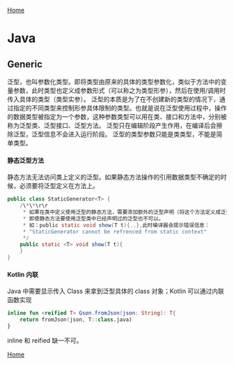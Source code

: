 [Home](../../README.md)

# Java

## Generic

泛型，也叫参数化类型。即将类型由原来的具体的类型参数化，类似于方法中的变量参数，此时类型也定义成参数形式（可以称之为类型形参），然后在使用/调用时传入具体的类型（类型实参）。
泛型的本质是为了在不创建新的类型的情况下，通过指定的不同类型来控制形参具体限制的类型。也就是说在泛型使用过程中，操作的数据类型被指定为一个参数，这种参数类型可以用在类、接口和方法中，分别被称为泛型类、泛型接口、泛型方法。
泛型只在编辑阶段产生作用，在编译后会擦除泛型，泛型信息不会进入运行阶段。
泛型的类型参数只能是类类型，不能是简单类型。

#### 静态泛型方法
静态方法无法访问类上定义的泛型。如果静态方法操作的引用数据类型不确定的时候，必须要将泛型定义在方法上。
```java
public class StaticGenerator<T> {
    /\*\*\r\r
     * 如果在类中定义使用泛型的静态方法，需要添加额外的泛型声明（将这个方法定义成泛型方法）
     * 即使静态方法要使用泛型类中已经声明过的泛型也不可以。
     * 如：public static void show(T t){..},此时编译器会提示错误信息：
     * "StaticGenerator cannot be refrenced from static context"
     */
    public static <T> void show(T t){
    }
}
```

#### Kotlin 内联
Java 中需要显示传入 Class<T> 来拿到泛型具体的 class 对象；Kotlin 可以通过内联函数实现
```kotlin
inline fun <reified T> Gson.fromJson(json: String): T{
    return fromJson(json, T::class.java)
}
```
inline 和 reified 缺一不可。

[Home](../../README.md)